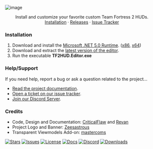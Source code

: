<!-- TITLE -->
![image](https://user-images.githubusercontent.com/6818236/115637633-a0d9cd80-a2de-11eb-89f8-48373c34d740.png)
<p align="center">
  <p align="center">
    Install and customize your favorite custom Team Fortress 2 HUDs.
    <br />
    <a href="https://www.editor.criticalflaw.ca//install/">Installation</a>
    ·
    <a href="https://github.com/CriticalFlaw/TF2HUD.Editor/releases">Releases</a>
    ·
    <a href="https://github.com/CriticalFlaw/TF2HUD.Editor/issues">Issue Tracker</a>
  </p>
</p>

<!-- CONTENT -->

### Installation

1. Download and install the [Microsoft .NET 5.0 Runtime][runtime-link]. ([x86][runtime86-link], [x64][runtime64-link])
2. Download and extract the [latest version of the editor][releases-link].
3. Run the executable **TF2HUD.Editor.exe**

### Help/Support

If you need help, report a bug or ask a question related to the project...

* [Read the project documentation][docs-link].
* [Open a ticket on our issue tracker][issues-link].
* [Join our Discord Server][discord-link].

### Credits

* Code, Design and Documentation: [CriticalFlaw](https://github.com/CriticalFlaw) and [Revan](https://github.com/cooolbros)
* Project Logo and Banner: [Zeesastrous](https://github.com/Zeesastrous)
* Transparent Viewmodels Add-on: [mastercoms](https://github.com/mastercoms)

<!-- BADGES -->
[![Stars][stars-shield]][stars-link]
[![Issues][issues-shield]][issues-link]
[![License][license-shield]][license-link]
[![Docs][docs-shield]][docs-link]
[![Discord][discord-shield]][discord-link]
[![Downloads][downloads-shield]][releases-link]

<!-- MARKDOWN LINKS -->
[stars-shield]: https://img.shields.io/github/stars/CriticalFlaw/TF2HUD.Editor?style=flat-square
[stars-link]: https://github.com/CriticalFlaw/TF2HUD.Editor/stargazers
[issues-shield]: https://img.shields.io/github/issues/CriticalFlaw/TF2HUD.Editor?style=flat-square
[issues-link]: https://github.com/CriticalFlaw/TF2HUD.Editor/issues
[license-shield]: https://img.shields.io/github/license/CriticalFlaw/TF2HUD.Editor?style=flat-square
[license-link]: https://github.com/CriticalFlaw/TF2HUD.Editor/blob/master/.github/LICENSE
[docs-shield]: https://github.com/CriticalFlaw/TF2HUD.Editor/actions/workflows/docs.yml/badge.svg?branch=master&style=flat-square
[docs-link]: https://www.editor.criticalflaw.ca/
[json-link]: https://www.editor.criticalflaw.ca/json/base/
[issues-link]: https://github.com/CriticalFlaw/TF2HUD.Editor/issues
[discord-shield]: https://img.shields.io/badge/Discord-criticalflaw-7289da.svg?style=flat-square&logo=discord
[discord-link]: https://discord.gg/hTdtK9vBhE
[downloads-shield]: https://img.shields.io/github/downloads/criticalflaw/tf2hud.editor/total?style=flat-square
[releases-link]: https://github.com/CriticalFlaw/TF2HUD.Editor/releases
[sponsors-link]: https://github.com/sponsors/CriticalFlaw
[runtime-link]: https://dotnet.microsoft.com/download/dotnet/5.0/runtime
[runtime86-link]: https://download.visualstudio.microsoft.com/download/pr/c089205d-4f58-4f8d-ad84-c92eaf2f3411/5cd3f9b3bd089c09df14dbbfb64124a4/windowsdesktop-runtime-5.0.5-win-x86.exe
[runtime64-link]: https://download.visualstudio.microsoft.com/download/pr/c1ef0b3f-9663-4fc5-85eb-4a9cadacdb87/52b890f91e6bd4350d29d2482038df1c/windowsdesktop-runtime-5.0.5-win-x64.exe